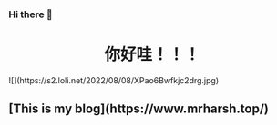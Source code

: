 ### Hi there 👋

<!--
**MrHarsh10/MrHarsh10** is a ✨ _special_ ✨ repository because its `README.md` (this file) appears on your GitHub profile.

Here are some ideas to get you started:

- 🔭 I’m currently working on ...
- 🌱 I’m currently learning ...
- 👯 I’m looking to collaborate on ...
- 🤔 I’m looking for help with ...
- 💬 Ask me about ...
- 📫 How to reach me: ...
- 😄 Pronouns: ...
- ⚡ Fun fact: ...
-->
<center><h1>你好哇！！！</h1></center>
![](https://s2.loli.net/2022/08/08/XPao6Bwfkjc2drg.jpg)
<h2>[This is my blog](https://www.mrharsh.top/)</h2>
